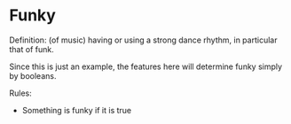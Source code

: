 # Funky

Definition: (of music) having or using a strong dance rhythm, in particular that of funk.

Since this is just an example, the features here will determine funky simply by booleans.

Rules:

- Something is funky if it is true
